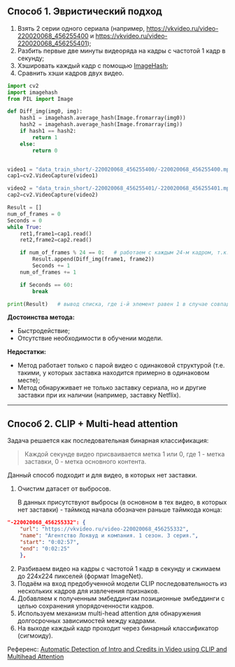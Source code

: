 ## Способ 1. Эвристический подход

1. Взять 2 серии одного сериала (например, https://vkvideo.ru/video-220020068_456255400 и https://vkvideo.ru/video-220020068_456255401);
2. Разбить первые две минуты видеоряда на кадры с частотой 1 кадр в секунду;
3. Хэшировать каждый кадр с помощью [ImageHash](https://pypi.org/project/ImageHash/);
4. Сравнить хэши кадров двух видео.

```python
import cv2
import imagehash
from PIL import Image

def Diff_img(img0, img):
    hash1 = imagehash.average_hash(Image.fromarray(img0))
    hash2 = imagehash.average_hash(Image.fromarray(img))
    if hash1 == hash2:
        return 1
    else:
        return 0


video1 = "data_train_short/-220020068_456255400/-220020068_456255400.mp4"
cap1=cv2.VideoCapture(video1)

video2 = "data_train_short/-220020068_456255401/-220020068_456255401.mp4"
cap2=cv2.VideoCapture(video2)

Result = []
num_of_frames = 0
Seconds = 0
while True:
    ret1,frame1=cap1.read()
    ret2,frame2=cap2.read()

    if num_of_frames % 24 == 0:   # работаем с каждым 24-м кадром, т.к. fps=24
        Result.append(Diff_img(frame1, frame2))
        Seconds += 1
    num_of_frames += 1

    if Seconds == 60:
        break

print(Result)   # вывод списка, где i-й элемент равен 1 в случае совпадения i-х кадров и равен 0 в противном случае
```
**Достоинства метода:**
- Быстродействие;
- Отсутствие необходимости в обучении модели.

**Недостатки:**
- Метод работает только с парой видео с одинаковой структурой (т.е. такими, у которых заставка находится примерно в одинаковом месте);
- Метод обнаруживает не только заставку сериала, но и другие заставки при их наличии (например, заставку Netflix).

---

## Способ 2. CLIP + Multi-head attention

Задача решается как последовательная бинарная классификация:

>Каждой секунде видео присваивается метка 1 или 0, где 1 - метка заставки, 0 - метка основного контента.

Данный способ подходит и для видео, в которых нет заставки.

1. Очистим датасет от выбросов. 

    В данных присутствуют выбросы (в основном в тех видео, в которых нет заставки) - таймкод начала обозначен раньше таймкода конца:

```json
"-220020068_456255332": {
    "url": "https://vkvideo.ru/video-220020068_456255332",
    "name": "Агентство Локвуд и компания. 1 сезон. 3 серия.",
    "start": "0:02:57",
    "end": "0:02:25"
    },
```

2. Разбиваем видео на кадры с частотой 1 кадр в секунду и сжимаем до 224х224 пикселей (формат ImageNet).
3. Подаём на вход предобученной модели CLIP последовательность из нескольких кадров для извлечения признаков.
4. Добавляем к полученным эмбеддингам позиционные эмбеддинги с целью сохранения упорядоченности кадров.
5. Используем механизм multi-head attention для обнаружения долгосрочных зависимостей между кадрами.
6. На выходе каждый кадр проходит через бинарный классификатор (сигмоиду).

Референс: [Automatic Detection of Intro and Credits in Video using CLIP and Multihead Attention](https://arxiv.org/pdf/2504.09738v1)
